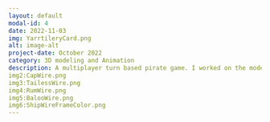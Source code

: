 ```yaml
---
layout: default
modal-id: 4
date: 2022-11-03
img: YarrtileryCard.png
alt: image-alt
project-date: October 2022
category: 3D modeling and Animation
description: A multiplayer turn based pirate game. I worked on the models and animations
img2:CapWire.png
img3:TailessWire.png
img4:RumWire.png
img5:BalooWire.png
img6:ShipWireFrameColor.png
---
```

